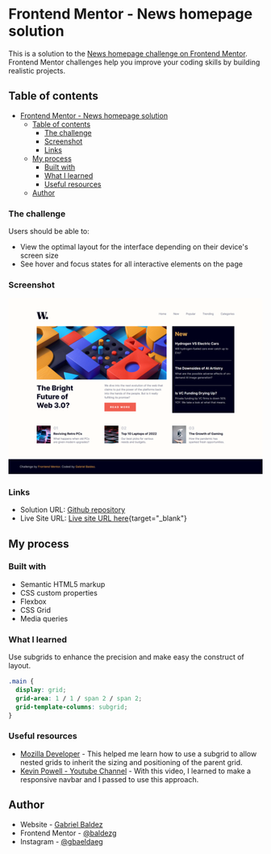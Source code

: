 
# Frontend Mentor - News homepage solution

This is a solution to the [News homepage challenge on Frontend Mentor](https://www.frontendmentor.io/challenges/news-homepage-H6SWTa1MFl). Frontend Mentor challenges help you improve your coding skills by building realistic projects. 

## Table of contents

- [Frontend Mentor - News homepage solution](#frontend-mentor---news-homepage-solution)
  - [Table of contents](#table-of-contents)
    - [The challenge](#the-challenge)
    - [Screenshot](#screenshot)
    - [Links](#links)
  - [My process](#my-process)
    - [Built with](#built-with)
    - [What I learned](#what-i-learned)
    - [Useful resources](#useful-resources)
  - [Author](#author)


### The challenge

Users should be able to:

- View the optimal layout for the interface depending on their device's screen size
- See hover and focus states for all interactive elements on the page

### Screenshot

![screenshot](./assets/images/screenshot_news-homepage-main.png)

### Links

- Solution URL: [Github repository](https://github.com/baldezg/frontend-mentor/tree/main/news-homepage-main)
- Live Site URL: [Live site URL here](https://frontend-mentor-ce59ktn1f-baldezg.vercel.app/news-homepage-main/index.html){target="_blank"}

## My process

### Built with

- Semantic HTML5 markup
- CSS custom properties
- Flexbox
- CSS Grid
- Media queries

### What I learned

Use subgrids to enhance the precision and make easy the construct of layout.

```css
.main {
  display: grid;
  grid-area: 1 / 1 / span 2 / span 2;
  grid-template-columns: subgrid;
}
```

### Useful resources

- [Mozilla Developer](https://developer.mozilla.org/en-US/docs/Web/CSS/CSS_grid_layout/Subgrid) - This helped me learn how to use a subgrid to allow nested grids to inherit the sizing and positioning of the parent grid.
- [Kevin Powell - Youtube Channel](https://www.youtube.com/watch?v=HbBMp6yUXO0&t=2258s) - With this video, I learned to make a responsive navbar and I passed to use this approach.

## Author

- Website - [Gabriel Baldez](https://github.com/baldezg)
- Frontend Mentor - [@baldezg](https://www.frontendmentor.io/profile/baldezg)
- Instagram - [@gbaeldaeg](https://www.instagram.com/gbaeldaeg/)

